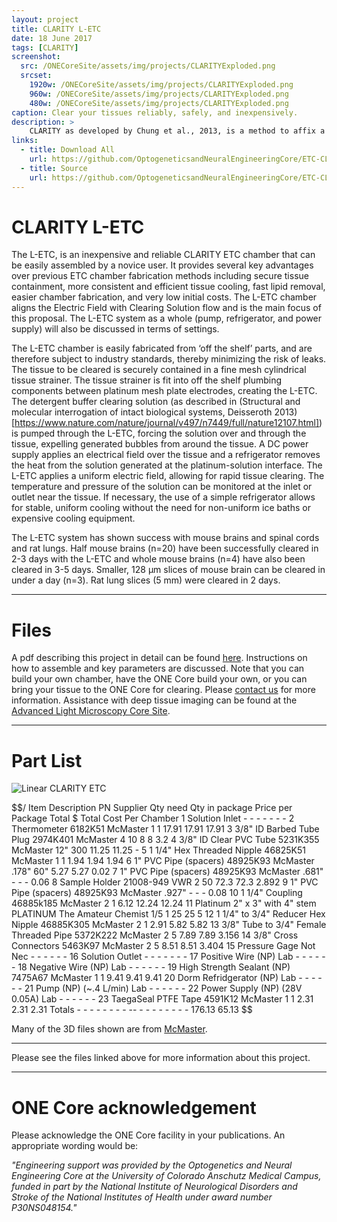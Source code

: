 ```yaml
---
layout: project
title: CLARITY L-ETC
date: 18 June 2017
tags: [CLARITY]
screenshot:
  src: /ONECoreSite/assets/img/projects/CLARITYExploded.png
  srcset:
    1920w: /ONECoreSite/assets/img/projects/CLARITYExploded.png
    960w: /ONECoreSite/assets/img/projects/CLARITYExploded.png
    480w: /ONECoreSite/assets/img/projects/CLARITYExploded.png
caption: Clear your tissues reliably, safely, and inexpensively.
description: >
    CLARITY as developed by Chung et al., 2013, is a method to affix a biological tissue sample in a hydrogel polymer and rapidly clear tissue of light scattering molecules, allowing for deep imaging. The Linear Electrophoretic Tissue Clearing (L-ETC) described herein allows for secure tissue containment, more consistent and efficient tissue cooling, fast lipid removal, easier chamber fabrication, and very low initial costs.
links:
  - title: Download All
    url: https://github.com/OptogeneticsandNeuralEngineeringCore/ETC-CLARITY-Chamber/archive/master.zip
  - title: Source
    url: https://github.com/OptogeneticsandNeuralEngineeringCore/ETC-CLARITY-Chamber
---
```

# CLARITY L-ETC

The L-ETC, is an inexpensive and reliable CLARITY ETC chamber that can be easily assembled by a novice user. It provides several key advantages over previous ETC chamber fabrication methods including secure tissue containment, more consistent and efficient tissue cooling, fast lipid removal, easier chamber fabrication, and very low initial costs. The L-ETC chamber aligns the Electric Field with Clearing Solution flow and is the main focus of this proposal. The L-ETC system as a whole (pump, refrigerator, and power supply) will also be discussed in terms of settings.

The L-ETC chamber is easily fabricated from ‘off the shelf’ parts, and are therefore subject to industry standards, thereby minimizing the risk of leaks. The tissue to be cleared is securely contained in a fine mesh cylindrical tissue strainer. The tissue strainer is fit into off the shelf plumbing components between platinum mesh plate electrodes, creating the L-ETC. The detergent buffer clearing solution (as described in (Structural and molecular interrogation of intact biological systems, Deisseroth 2013)[https://www.nature.com/nature/journal/v497/n7449/full/nature12107.html]) is pumped through the L-ETC, forcing the solution over and through the tissue, expelling generated bubbles from around the tissue. A DC power supply applies an electrical field over the tissue and a refrigerator removes the heat from the solution generated at the platinum-solution interface. The L-ETC applies a uniform electric field, allowing for rapid tissue clearing. The temperature and pressure of the solution can be monitored at the inlet or outlet near the tissue. If necessary, the use of a simple refrigerator allows for stable, uniform cooling without the need for non-uniform ice baths or expensive cooling equipment.

The L-ETC system has shown success with mouse brains and spinal cords and rat lungs. Half mouse brains (n=20) have been successfully cleared in 2-3 days with the L-ETC and whole mouse brains (n=4) have also been cleared in 3-5 days. Smaller, 128 μm slices of mouse brain can be cleared in under a day (n=3). Rat lung slices (5 mm) were cleared in 2 days.

***

# Files

A pdf describing this project in detail can be found [here](https://github.com/OptogeneticsandNeuralEngineeringCore/ETC-CLARITY-Chamber/raw/master/Linear%20CLARITY%20Electrophoretic%20Tissue%20Clearing%20Chamber.pdf). Instructions on how to assemble and key parameters are discussed. Note that you can build your own chamber, have the ONE Core build your own, or you can bring your tissue to the ONE Core for clearing. Please [contact us](mailto:neuralengineering@ucdenver.edu) for more information. Assistance with deep tissue imaging can be found at the [Advanced Light Microscopy Core Site](https://lightmicroscopy.ucdenver.edu/microscopes.php).

***

# Part List

![Linear CLARITY ETC](/ONECoreSite/assets/img/projects/CLARITYExploded.png "L-ETC (or el ETC)")

$$/
Item	Description	PN 	Supplier	Qty need	Qty in package	Price per Package	Total $	Total Cost Per Chamber
1	Solution Inlet	-	-	-	-	-	-	-
2	Thermometer	6182K51	McMaster	1	1	17.91	17.91	17.91
3	3/8" ID Barbed Tube Plug	2974K401	McMaster	4	10	8	8	3.2
4	3/8" ID Clear PVC Tube  	5231K355	McMaster	12"	300	11.25	11.25	-
5	1 1/4" Hex Threaded Nipple	46825K51	McMaster	1	1	1.94	1.94	1.94
6	1" PVC Pipe (spacers)	48925K93	McMaster	.178"	60"	5.27	5.27	0.02
7	1" PVC Pipe (spacers)	48925K93	McMaster	.681"	-	-	-	0.06
8	Sample Holder	21008-949	VWR	2	50	72.3	72.3	2.892
9	1" PVC Pipe (spacers)	48925K93	McMaster	.927"	-	-	-	0.08
10	1 1/4" Coupling	46885k185	McMaster	2	1	6.12	12.24	12.24
11	Platinum 2" x 3" with 4" stem	PLATINUM	The Amateur Chemist	 1/5	1	25	25	5
12	1 1/4" to 3/4" Reducer Hex Nipple 	46885K305	McMaster	2	1	2.91	5.82	5.82
13	3/8" Tube to 3/4" Female Threaded Pipe	5372K222	McMaster	2	5	7.89	7.89	3.156
14	3/8" Cross Connectors	5463K97	McMaster	2	5	8.51	8.51	3.404
15	Pressure Gage	Not Nec	-	-	-	-	-	-
16	Solution Outlet	-	-	-	-	-	-	-
17	Positive Wire (NP)	Lab	-	-	-	-	-	-
18	Negative Wire (NP)	Lab	-	-	-	-	-	-
19	High Strength Sealant (NP)	7475A67	McMaster	1	1	9.41	9.41	9.41
20	Dorm Refridgerator (NP)	Lab	-	-	-	-	-	-
21	Pump (NP) (~.4 L/min)	Lab	-	-	-	-	-	-
22	Power Supply (NP) (28V 0.05A)	Lab	-	-	-	-	-	-
23	TaegaSeal PTFE Tape	4591K12	McMaster	1	1	2.31	2.31	2.31
	Totals	-    -     -     -     -     -      -     -     --    -     -     -     -     -      -     -     - 176.13	65.13
$$

Many of the 3D files shown are from [McMaster](http://www.mcmaster.com/).

***

Please see the files linked above for more information about this project.

***

# ONE Core acknowledgement
Please acknowledge the ONE Core facility in your publications. An appropriate wording would be:

*"Engineering support was provided by the Optogenetics and Neural Engineering Core at the University of Colorado Anschutz Medical Campus, funded in part by the National Institute of Neurological Disorders and Stroke of the National Institutes of Health under award number P30NS048154."*
